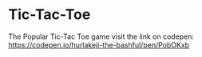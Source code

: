 # Tic-Tac-Toe
The Popular Tic-Tac Toe game
visit the link on codepen:
https://codepen.io/hurlakeji-the-bashful/pen/PobOKxb
